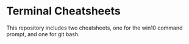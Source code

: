 # Terminal Cheatsheets

This repository includes two cheatsheets, one for the win10 command prompt, and one for git bash.